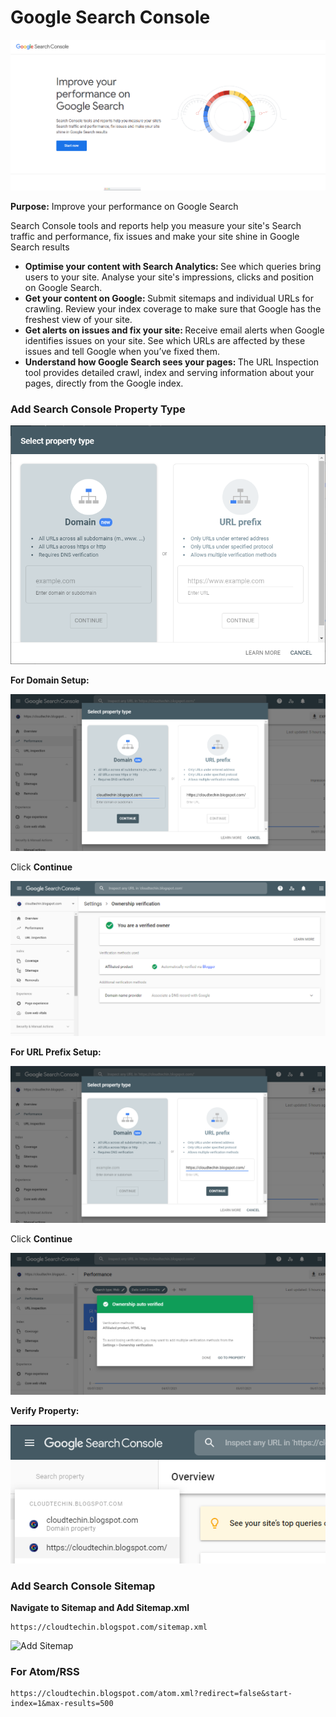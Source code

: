 # Google Search Console 

<img src="Images/Improve Site performance on Google Search.png" alt="Improve Site performance on Google Search">

<b>Purpose:</b>
Improve your performance on Google Search<br>

Search Console tools and reports help you measure your site's Search traffic and performance, fix issues and make your site shine in Google Search results

<ul>
<li><b>Optimise your content with Search Analytics: </b>See which queries bring users to your site. Analyse your site's impressions, clicks and position on Google Search.</li>
<li><b>Get your content on Google: </b>Submit sitemaps and individual URLs for crawling. Review your index coverage to make sure that Google has the freshest view of your site.</li>
<li><b>Get alerts on issues and fix your site: </b>Receive email alerts when Google identifies issues on your site. See which URLs are affected by these issues and tell Google when you’ve fixed them.</li>
<li><b>Understand how Google Search sees your pages: </b>The URL Inspection tool provides detailed crawl, index and serving information about your pages, directly from the Google index.</li>
</ul>

<h3>Add Search Console Property Type</h3>

<img src="Images/Search Console Property Type.PNG" alt="Search Console Property Type">

<b>For Domain Setup:</b>

<img src="Images/Search Console Property Type - Domain Setup.png" alt="Search Console Property Type - Domain Setup">

Click <b>Continue</b>

<img src="Images/Search Console Property Types Verification.png" alt="Search Console Property Types Verification">

<b>For URL Prefix Setup:</b>

<img src="Images/Search Console Property Type - URL Prefix Setup.png" alt="Search Console Property Type - URL Prefix Setup">

Click <b>Continue</b>

<img src="Images/Search Console Property Type Verification.png" alt="Search Console Property Type Verification">

<b>Verify Property:</b>

<img src="Images/Added Search Console Property Types.png" alt="Added Search Console Property Types">

<h3>Add Search Console Sitemap</h3>

<b>Navigate to Sitemap and Add Sitemap.xml</b>

    https://cloudtechin.blogspot.com/sitemap.xml

<img src="Images/Add Sitemap.png" alt="Add Sitemap">

<h3>For Atom/RSS</h3>

    https://cloudtechin.blogspot.com/atom.xml?redirect=false&start-index=1&max-results=500

